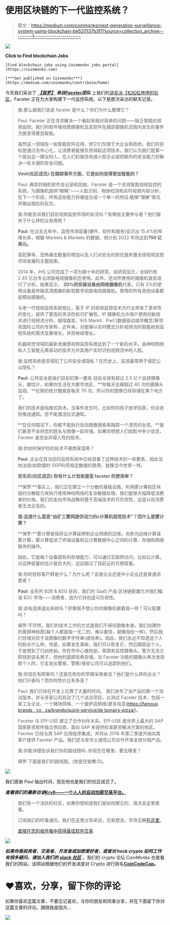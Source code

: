 # 使用区块链的下一代监控系统？

> 原文：<https://medium.com/coinmonks/next-generation-surveillance-system-using-blockchain-be520137b3f1?source=collection_archive---------1----------------------->

[![](img/24325228c537a09e28d6e4d8a7d100b8.png)](https://coinmonks.com)

**Click to Find blockchain Jobs**

`[Find blockchain jobs using Coinmonks jobs portal](https://coinmonks.com)`

`[***Get published on Coinmonks***](https://medium.com/coinmonks/contribute/home)`

今天我们采访了 [***【保罗】***](https://www.linkedin.com/in/paulscott55/) ***来自***[***Faceter***](https://tokensale.faceter.io/en/?ref=coinmonks)***团队*** 上我们的[造反派【松松松垮垮的社区](https://goo.gl/3Ex81z)，Faceter 正在为大家构建下一代监控系统。以下是那次采访的聊天记录。

> 我:那么跟我们说说 faceter 是什么？你们为什么要建它？
> 
> Paul: Faceter 正在寻求解决一个看起来相对简单的问题——缺乏智能的视频监控。我们的软件堆栈使摄像机及其软件在跟踪摄像机范围内发生的事件方面变得更加智能。
> 
> 虽然这一领域有一些智能软件应用，但它们仅限于大企业和政府。我们的目标是通过去中心化，让消费者能够负担得起这项技术。我们认为我们是第一个提出这一建议的人，在人们的居住地或小型企业提供额外的安全能力将解决一些关键的安全问题。
> 
> **Vinit(社区成员):在跟踪事件方面，它是如何变得更加智能的？**
> 
> Paul: 典型的相机软件会记录和回放。Faceter 是一个支持智能视频监控的系统，为摄像机提供“眼睛”——人脸识别、物体检测和实时视频内容分析。在下一个阶段，所有这些能力将被组合成一个单一的特征:能够“理解”情况并做出相应的反应。
> 
> 我:你能告诉我们目前视频监控市场的状况吗？有哪些主要参与者？他们服务于什么样的业务用例？
> 
> **Paul:** 在过去五年中，监控市场容量(硬件、软件和服务)显示出 15.4%的年增长率，根据 Markets & Markets 的数据，预计到 2022 年将达到**750 亿美元。**
> 
> 高犯罪率、恐怖袭击数量的增加以及人们对安全的担忧是刺激全球视频监控市场发展的主要因素。
> 
> 2014 年，IHS 公司完成了一项为期十年的研究，该研究显示，全球约有 2.45 亿台专业闭路电视摄像机在使用。此外，还对所使用的摄像机类型进行了分析。结果显示， **20%的安装设备由网络摄像机**代表，只有 2%的使用设备是传输高清图像的新型数字闭路电视摄像机。使用的所有其他设备都是模拟摄像机。
> 
> 与老一代视频监控系统相比，基于 IP 的视频监控技术为行业带来了革命性的变化，提供了更高的灵活性和可扩展性。IP 摄像机允许用户使用创新技术进行视频流分析。据埃森哲、IHS Markit、PwC(数据驱动城市概念)等领先国际公司的专家称，近年来，对能够以实时模式分析视频流的智能视频监控系统的需求显著增长，并将继续增长。
> 
> 机器视觉领域的最新发展使视频监控系统达到了一个新的水平。由神经网络和人工智能元素驱动的技术允许其用户实时识别视频流中的人脸。
> 
> 我:监控系统是否侵犯了公共安全或隐私？在历史上，监视最常用于侵犯公众隐私？
> 
> **Paul:** 公共安全是我们目前的第一要务
> 目前全球有超过 2.5 亿个监控摄像头，据估计，如果你生活在大都市地区，**你每天会被超过 40 次的摄像头监视。**伦敦的统计数据是每天 70 次。所以你的图像已经存储在某个地方了。
> 
> 我们的技术是纯推式技术。当事件发生时，比如你的孩子放学回家，你会收到推送通知。您不能激活拉式通知。
> 
> **在任何情况下，你都不能执行反向图像搜索来跟踪一个漂亮的女孩。**我们甚至不会将您的姓名与图像一起存储。如果你想想人们给脸书多少信息，Faceter 是完全非侵入性的技术。
> 
> 我:你如何保护你的技术不被商家滥用？
> 
> **Paul:** 企业在其当前的监控系统中已经具备了这种技术的一些要素，因此当地法规(如欧盟的 GDPR)将规定数据的使用，就像当今世界一样。
> 
> **安东尼(社区成员):你有什么计划来提高 faceter 的使用率？**
> 
> **保罗:**事实上，我们正在建立一个分散的基础设施，利用雾计算和区块链的分散能力来执行使用神经网络的复杂数据处理，我们能够大幅降低消费者的价格。我们的走向市场战略将基于高端技术的可负担性，这是以前消费者无法企及的。
> 
> **我:这是什么意思“由矿工雾网提供动力的с计算机视觉技术”？而什么是雾计算？**
> 
> **保罗:**雾计算是指将云计算延伸到企业网络的边缘。也称为边缘计算或雾计算，雾计算促进了终端设备和云计算数据中心之间的计算、存储和网络服务的操作。
> 
> 因此，它是每个设备固有的存储能力，可以通过互联网访问，比如云计算。对这种容量的估计是巨大的，远远超过了目前云的可用容量。
> 
> 我:你的目标客户群是什么？为什么呢？会是企业还是中小企业还是普通消费者？
> 
> **Paul:** 全系列 B2B & B2G 目前，我们的 SaaS 产品
> 区块链配置允许我们瞄准 B2C 市场——消费者，因为它将创造可负担性。
> 
> 我:会有选择退出系统吗？好像我不想让你的摄像机跟着我一样？可以配置吗？
> 
> 保罗:不尽然。我们的技术工作的方式是我们不保存图像本身。我们创建你的面部神经图(每个人都是独一无二的，难以置信，就像指纹一样)，然后我们存储对应于该图像的数字字符串(或哈希)。因此，我们永远不知道这个人的脸长什么样，但是，如果发生事故，我们可以恢复它，然后跟踪这个人。
> 于是想到了行凶抢劫。你在市中心被抢劫，周围有监控摄像头。警方无法立即找到该名男子，但他的面部哈希存储。当 Faceter 功能的摄像头再次发现那个人时，它会发出警报，警察/保安公司可以追踪到他们。
> 
> 我:你现在有顾客吗？还是在和你的早期采用者谈？他们是什么样的企业？他们兴奋吗？而你的性价比有多高？
> 
> Paul: 我们已经在开发上花费了大量的时间。
> 我们发布了该产品的第一个测试版本，并与多家公司启动了几个试点项目，以测试 Faceter 技术，包括一家工业企业、一个赌场网络、一个披萨店网络(更多信息([https://famous brands . co . za/brands/quick-service/de bonairs-pizza/](https://famousbrands.co.za/brands/quick-service/debonairs-pizza/))。
> 
> Faceter 与 EPI-USE 建立了合作伙伴关系，EPI-USE 是世界上最大的 SAP 国家薪资软件独立供应商，面向 SAP 未提供标准薪资解决方案的地区。Faceter 已经与其 SAP 应用程序集成，并将从 2018 年第二季度开始向其客户提供 Faceter 产品。我们还与安讯士通信公司合作开发全球分销产品。
> 
> 我:你能详细告诉我们你的路线图吗..你现在在哪里，要去哪里？
> 
> 保罗:下面是我们的路线图。(他是在偷懒:D)。

![](img/e0409c697dc53709018e40e6c9f5b04a.png)

我们感谢 Paul 抽出时间，现在他也是我们的社区成员了。

***查看我们的最新访谈***[**Kryll——一个人人的自动加密交易平台。**](https://hackernoon.com/kryll-an-automatic-crypto-trading-platform-for-everyone-ab2f8c9c436e)

> 我们有一个活跃的社区，如果你想知道我们是如何建立的，请点击这里查看。
> 
> 订阅我们的时事通讯，我们在这里分享采访，交易想法，市场见解[在这里](https://www.getrevue.co/profile/CoinMonks)。
> 
> [直接在您的收件箱中获得最佳软件交易](https://coincodecap.com/?utm_source=coinmonks)

[![](img/7c0b3dfdcbfea594cc0ae7d4f9bf6fcb.png)](https://coincodecap.com/?utm_source=coinmonks)

***如果你是投资者、交易者、开发者或加密爱好者，或者对 heck crypto 如何工作有很多疑问，请加入我们的*** [***slack 社区***](https://goo.gl/3Ex81z) 。我们的 crypto 论坛 CoinMonks 也查看我们的网站，该网站根据他们的开发进度对 Crypto 进行排名[**CoinCodeCap**](http://www.coincodecap.com)**。**

# ❤️喜欢，分享，留下你的评论

如果你喜欢这篇文章，不要忘记喜欢，与你的朋友和同事分享，并在下面留下你对这篇文章的评论。跟随我是因为…

![](img/e8fc051a0153ccb5ce5df6e26a7f529d.png)